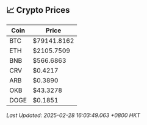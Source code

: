 ## 📈 Crypto Prices

| Coin | Price |
| ---- | ----- |
| BTC | $79141.8162 |
| ETH | $2105.7509 |
| BNB | $566.6863 |
| CRV | $0.4217 |
| ARB | $0.3890 |
| OKB | $43.3278 |
| DOGE | $0.1851 |

_Last Updated: 2025-02-28 16:03:49.063 +0800 HKT_